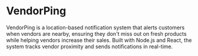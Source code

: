 # VendorPing
VendorPing is a location-based notification system that alerts customers when vendors are nearby, ensuring they don't miss out on fresh products while helping vendors increase their sales. Built with Node.js and React, the system tracks vendor proximity and sends notifications in real-time.
